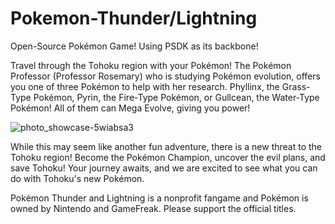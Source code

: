 # Pokemon-Thunder/Lightning
Open-Source Pokémon Game! Using PSDK as its backbone!

Travel through the Tohoku region with your Pokémon! The Pokémon Professor (Professor Rosemary) who is studying Pokémon evolution, offers you one of three Pokémon to help with her research. Phyllinx, the Grass-Type Pokémon, Pyrin, the Fire-Type Pokémon, or Gullcean, the Water-Type Pokémon! All of them can Mega Evolve, giving you power!

![photo_showcase-5wiabsa3](https://user-images.githubusercontent.com/90495366/134584091-bea667d2-404d-400c-87c6-d453c6bfb159.png)

While this may seem like another fun adventure, there is a new threat to the Tohoku region! Become the Pokémon Champion, uncover the evil plans, and save Tohoku! Your journey awaits, and we are excited to see what you can do with Tohoku's new Pokémon.

Pokémon Thunder and Lightning is a nonprofit fangame and Pokémon is owned by Nintendo and GameFreak. Please support the official titles.
